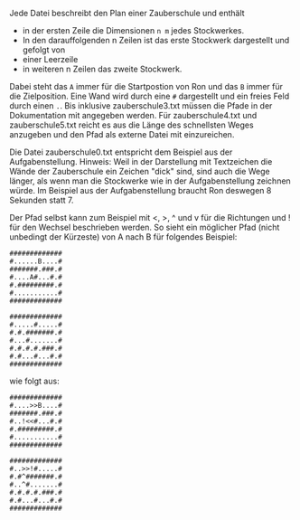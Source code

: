 Jede Datei beschreibt den Plan einer Zauberschule und enthält

- in der ersten Zeile die Dimensionen ``n m`` jedes Stockwerkes.
- In den darauffolgenden n Zeilen ist das erste Stockwerk dargestellt und gefolgt von
- einer Leerzeile
- in weiteren n Zeilen das zweite Stockwerk.

Dabei steht das ``A`` immer für die Startpostion von Ron und das ``B`` immer für die Zielposition. Eine Wand wird durch eine ``#`` dargestellt und ein freies Feld durch einen ``.``.  Bis inklusive zauberschule3.txt müssen die Pfade in der Dokumentation mit angegeben werden. Für zauberschule4.txt und zauberschule5.txt reicht es aus die Länge des schnellsten Weges anzugeben und den Pfad als externe Datei mit einzureichen.

Die Datei zauberschule0.txt entspricht dem Beispiel aus der Aufgabenstellung. Hinweis: Weil in der Darstellung mit Textzeichen die Wände der Zauberschule ein Zeichen "dick" sind, sind auch die Wege länger, als wenn man die Stockwerke wie in der Aufgabenstellung zeichnen würde. Im Beispiel aus der Aufgabenstellung braucht Ron deswegen 8 Sekunden statt 7.

Der Pfad selbst kann zum Beispiel mit <, >, ^ und v für die Richtungen und ! für den Wechsel beschrieben werden. So sieht ein möglicher Pfad (nicht unbedingt der Kürzeste) von A nach B für folgendes Beispiel:

    #############
    #......B....#
    #######.###.#
    #....A#...#.#
    #.#########.#
    #...........#
    #############

    #############
    #.....#.....#
    #.#.#######.#
    #...#.......#
    #.#.#.#.###.#
    #.#...#...#.#
    #############

wie folgt aus:

    #############
    #....>>B....#
    #######.###.#
    #..!<<#...#.#
    #.#########.#
    #...........#
    #############

    #############
    #..>>!#.....#
    #.#^#######.#
    #..^#.......#
    #.#.#.#.###.#
    #.#...#...#.#
    #############